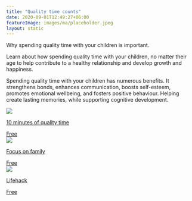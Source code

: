 ```yaml
---
title: "Quality time counts"
date: 2020-09-01T12:49:27+06:00
featureImage: images/ma/placeholder.jpeg
layout: static
---
```


Why spending quality time with your children is important.

Learn about how spending quality time with your children, no matter their age to help contribute to a healthy relationship and develop growth and happiness.

Spending quality time with your children has numerous benefits. It strengthens bonds, enhances communication, boosts self-esteem, promotes emotional wellbeing, and fosters positive behaviour. Helping create lasting memories, while supporting cognitive development.

<a class="ma-link" href="https://10minutesofqualitytime.com/what-are-the-benefits-spending-quality-time-kids/"><div class="ma-card"><div class="ma-icon"><img src ="/images/icon-check.png"/></div><div class="ma-name"><p>10 minutes of quality time</p></div><div class="ma-paid-text"><span>Free</span></div></div></a><a class="ma-link" href="https://www.focusonthefamily.com/parenting/50-games-and-activities-to-do-with-your-kids/"><div class="ma-card"><div class="ma-icon"><img src ="/images/icon-check.png"/></div><div class="ma-name"><p>Focus on family</p></div><div class="ma-paid-text"><span>Free</span></div></div></a><a class="ma-link" href="https://www.lifehack.org/808737/spending-time-with-family"><div class="ma-card"><div class="ma-icon"><img src ="/images/icon-check.png"/></div><div class="ma-name"><p>Lifehack</p></div><div class="ma-paid-text"><span>Free</span></div></div></a>  

<br/><br/>







